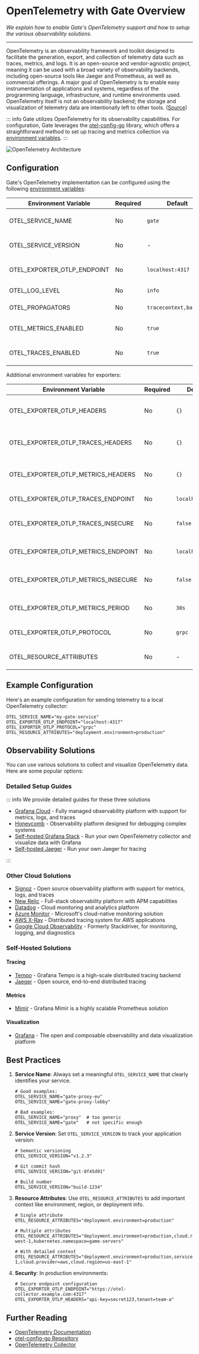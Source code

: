 # OpenTelemetry with Gate Overview

_We explain how to enable Gate's OpenTelemetry support and how to setup the various observability solutions._

---

OpenTelemetry is an observability framework and toolkit designed to facilitate the generation, export, and collection of telemetry data such as traces, metrics, and logs. It is an open-source and vendor-agnostic project, meaning it can be used with a broad variety of observability backends, including open-source tools like Jaeger and Prometheus, as well as commercial offerings. A major goal of OpenTelemetry is to enable easy instrumentation of applications and systems, regardless of the programming language, infrastructure, and runtime environments used. OpenTelemetry itself is not an observability backend; the storage and visualization of telemetry data are intentionally left to other tools. ([Source](https://opentelemetry.io/docs/what-is-opentelemetry/))

::: info
Gate utilizes OpenTelemetry for its observability capabilities. For configuration, Gate leverages the [otel-config-go](https://github.com/honeycombio/otel-config-go) library, which offers a straightforward method to set up tracing and metrics collection via [environment variables](#configuration).
:::

![OpenTelemetry Architecture](https://mermaid.ink/svg/pako:eNp9kl1vgjAUhv9Kc65cgoYvGXCxRNF4o9FNsouJFx1UbEZbUiCZGv_7CrhJ1KxX7XPe856e9pwgFgkBH1KJ8z2av0UcqVVUny2IYJTnGY1xSQWPoI3Wa7SZ4ZJsW0B4EvG7zJBkhJFSHlAgsozEtxbjzTIn_E4l5L-uC8Gp0lCeojGOv5So6JoGmwhmEu8wx2hBGZWot1DuNC6eIthedZOOLiQsF6gXShyTjuxx_XdaVDijx7sXmXYcl-v1I5sR6vfRMpyv0LXrfv8FjdvwuA5fbtvwoMPb2zV40uKgxisp2Ou8wdMWT27UU9CAEckwTdQ_n2pRBOVelY_AV9uMpvuybuSshLgqxfrAY_BLWRENpKjSPfg7nBXqVOWJ-vQJxeox2B_NMf8Qgv2mpLIudElXzRMZiIqX4FtOowX_BN_ge87AdoaGZViOZ1qO_azBAXzbGHiOaerPumXZpqsbw7MGx8ZdH7i6Z1i27jiGbruupwFJ6lFYtBPcDPL5B1Gd2L4)

## Configuration

Gate's OpenTelemetry implementation can be configured using the following [environment variables](https://github.com/honeycombio/otel-config-go/blob/127951890a85db4effad9fbc961d0f09ddd8a818/otelconfig/otelconfig.go#L304):

| Environment Variable        | Required | Default                | Description               |
| --------------------------- | -------- | ---------------------- | ------------------------- |
| OTEL_SERVICE_NAME           | No       | `gate`                 | Name of your service      |
| OTEL_SERVICE_VERSION        | No       | -                      | Version of your service   |
| OTEL_EXPORTER_OTLP_ENDPOINT | No       | `localhost:4317`       | Endpoint for OTLP export  |
| OTEL_LOG_LEVEL              | No       | `info`                 | Logging level             |
| OTEL_PROPAGATORS            | No       | `tracecontext,baggage` | Configured propagators    |
| OTEL_METRICS_ENABLED        | No       | `true`                 | Enable metrics collection |
| OTEL_TRACES_ENABLED         | No       | `true`                 | Enable trace collection   |

Additional environment variables for exporters:

| Environment Variable                | Required | Default          | Description                          |
| ----------------------------------- | -------- | ---------------- | ------------------------------------ |
| OTEL_EXPORTER_OTLP_HEADERS          | No       | `{}`             | Global headers for OTLP exporter     |
| OTEL_EXPORTER_OTLP_TRACES_HEADERS   | No       | `{}`             | Headers specific to trace exporter   |
| OTEL_EXPORTER_OTLP_METRICS_HEADERS  | No       | `{}`             | Headers specific to metrics exporter |
| OTEL_EXPORTER_OTLP_TRACES_ENDPOINT  | No       | `localhost:4317` | Endpoint for trace export            |
| OTEL_EXPORTER_OTLP_TRACES_INSECURE  | No       | `false`          | Allow insecure trace connections     |
| OTEL_EXPORTER_OTLP_METRICS_ENDPOINT | No       | `localhost:4317` | Endpoint for metrics export          |
| OTEL_EXPORTER_OTLP_METRICS_INSECURE | No       | `false`          | Allow insecure metrics connections   |
| OTEL_EXPORTER_OTLP_METRICS_PERIOD   | No       | `30s`            | Metrics reporting interval           |
| OTEL_EXPORTER_OTLP_PROTOCOL         | No       | `grpc`           | Protocol for OTLP export             |
| OTEL_RESOURCE_ATTRIBUTES            | No       | -                | Additional resource attributes       |

## Example Configuration

Here's an example configuration for sending telemetry to a local OpenTelemetry collector:

```env
OTEL_SERVICE_NAME="my-gate-service"
OTEL_EXPORTER_OTLP_ENDPOINT="localhost:4317"
OTEL_EXPORTER_OTLP_PROTOCOL="grpc"
OTEL_RESOURCE_ATTRIBUTES="deployment.environment=production"
```

## Observability Solutions

You can use various solutions to collect and visualize OpenTelemetry data. Here are some popular options:

### Detailed Setup Guides

::: info <VPBadge>We provide detailed guides for these three solutions</VPBadge>

- [Grafana Cloud](/guide/otel/grafana-cloud/) - Fully managed observability platform with support for metrics, logs, and traces
- [Honeycomb](/guide/otel/honeycomb/) - Observability platform designed for debugging complex systems
- [Self-hosted Grafana Stack](/guide/otel/self-hosted/grafana-stack.md) - Run your own OpenTelemetry collector and visualize data with Grafana
- [Self-hosted Jaeger](/guide/otel/self-hosted/jaeger.md) - Run your own Jaeger for tracing

:::

### Other Cloud Solutions

- [Signoz](https://signoz.io/) - Open source observability platform with support for metrics, logs, and traces
- [New Relic](https://newrelic.com/) - Full-stack observability platform with APM capabilities
- [Datadog](https://www.datadog.com/) - Cloud monitoring and analytics platform
- [Azure Monitor](https://azure.microsoft.com/services/monitor/) - Microsoft's cloud-native monitoring solution
- [AWS X-Ray](https://aws.amazon.com/xray/) - Distributed tracing system for AWS applications
- [Google Cloud Observability](https://cloud.google.com/products/observability) - Formerly Stackdriver, for monitoring, logging, and diagnostics

### Self-Hosted Solutions

#### Tracing

- [Tempo](https://grafana.com/oss/tempo/) - Grafana Tempo is a high-scale distributed tracing backend
- [Jaeger](https://www.jaegertracing.io/) - Open source, end-to-end distributed tracing

#### Metrics

- [Mimir](https://grafana.com/oss/mimir/) - Grafana Mimir is a highly scalable Prometheus solution

#### Visualization

- [Grafana](https://grafana.com/oss/grafana/) - The open and composable observability and data visualization platform

## Best Practices

1. **Service Name**: Always set a meaningful `OTEL_SERVICE_NAME` that clearly identifies your service.

   ```env
   # Good examples:
   OTEL_SERVICE_NAME="gate-proxy-eu"
   OTEL_SERVICE_NAME="gate-proxy-lobby"

   # Bad examples:
   OTEL_SERVICE_NAME="proxy"  # too generic
   OTEL_SERVICE_NAME="gate"   # not specific enough
   ```

2. **Service Version**: Set `OTEL_SERVICE_VERSION` to track your application version:

   ```env
   # Semantic versioning
   OTEL_SERVICE_VERSION="v1.2.3"

   # Git commit hash
   OTEL_SERVICE_VERSION="git-8f45d91"

   # Build number
   OTEL_SERVICE_VERSION="build-1234"
   ```

3. **Resource Attributes**: Use `OTEL_RESOURCE_ATTRIBUTES` to add important context like environment, region, or deployment info.

   ```env
   # Single attribute
   OTEL_RESOURCE_ATTRIBUTES="deployment.environment=production"

   # Multiple attributes
   OTEL_RESOURCE_ATTRIBUTES="deployment.environment=production,cloud.region=eu-west-1,kubernetes.namespace=game-servers"

   # With detailed context
   OTEL_RESOURCE_ATTRIBUTES="deployment.environment=production,service.instance.id=gate-1,cloud.provider=aws,cloud.region=us-east-1"
   ```

4. **Security**: In production environments:

   ```env
   # Secure endpoint configuration
   OTEL_EXPORTER_OTLP_ENDPOINT="https://otel-collector.example.com:4317"
   OTEL_EXPORTER_OTLP_HEADERS="api-key=secret123,tenant=team-a"
   ```

## Further Reading

- [OpenTelemetry Documentation](https://opentelemetry.io/docs/)
- [otel-config-go Repository](https://github.com/honeycombio/otel-config-go)
- [OpenTelemetry Collector](https://opentelemetry.io/docs/collector/)
